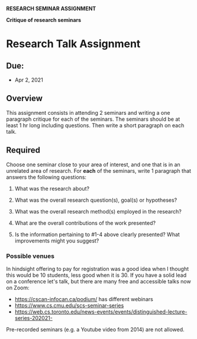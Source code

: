 **RESEARCH SEMINAR ASSIGNMENT**

**Critique of research seminars**

 

# Research Talk Assignment

## Due:  

* Apr 2, 2021

## Overview

This assignment consists in attending 2 seminars and writing a one paragraph critique for each of the seminars. The seminars should be at least 1 hr long including questions. Then write a short paragraph on each talk.

## Required

Choose one seminar close to your area of interest, and one that is in an unrelated area of research. For **each** of the seminars, write 1 paragraph that answers the following questions: 

1. What was the research about? 

2. What was the overall research question(s), goal(s) or hypotheses? 

3. What was the overall research method(s) employed in the research? 

4. What are the overall contributions of the work presented? 

5. Is the information pertaining to #1-4 above clearly presented? What improvements might you suggest?

 ### Possible venues

In hindsight offering to pay for registration was a good idea when I thought this would be 10 students, less good when it is 30. If you have a solid lead on a conference let's talk, but there are many free and accessible talks now on Zoom:

- https://cscan-infocan.ca/podium/ has different webinars
- https://www.cs.cmu.edu/scs-seminar-series
- https://web.cs.toronto.edu/news-events/events/distinguished-lecture-series-202021-

Pre-recorded seminars (e.g. a Youtube video from 2014) are not allowed.

 

 